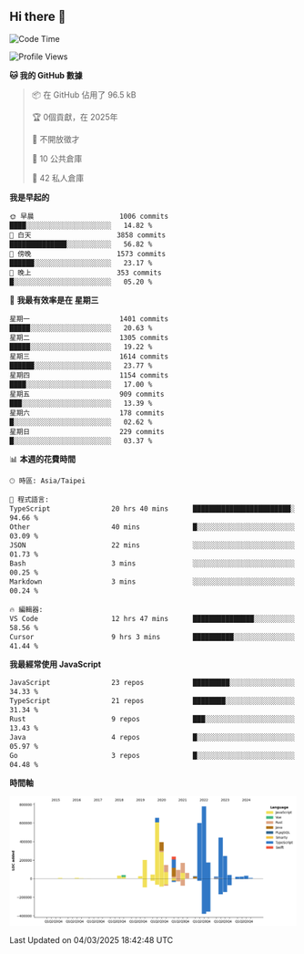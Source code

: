 ## Hi there 👋

<!--START_SECTION:waka-->
![Code Time](http://img.shields.io/badge/Code%20Time-173%20hrs%2019%20mins-blue)

![Profile Views](http://img.shields.io/badge/%E5%80%8B%E4%BA%BA%E9%A0%81%E9%9D%A2%E7%80%8F%E8%A6%BD%E6%AC%A1%E6%95%B8-3-blue)

**🐱 我的 GitHub 數據** 

> 📦 在 GitHub 佔用了 96.5 kB 
 > 
> 🏆  0個貢獻，在 2025年
 > 
> 🚫 不開放徵才
 > 
> 📜 10 公共倉庫 
 > 
> 🔑 42 私人倉庫 
 > 
**我是早起的** 

```text
🌞 早晨                     1006 commits        ████░░░░░░░░░░░░░░░░░░░░░   14.82 % 
🌆 白天                     3858 commits        ██████████████░░░░░░░░░░░   56.82 % 
🌃 傍晚                     1573 commits        ██████░░░░░░░░░░░░░░░░░░░   23.17 % 
🌙 晚上                     353 commits         █░░░░░░░░░░░░░░░░░░░░░░░░   05.20 % 
```
📅 **我最有效率是在 星期三** 

```text
星期一                      1401 commits        █████░░░░░░░░░░░░░░░░░░░░   20.63 % 
星期二                      1305 commits        █████░░░░░░░░░░░░░░░░░░░░   19.22 % 
星期三                      1614 commits        ██████░░░░░░░░░░░░░░░░░░░   23.77 % 
星期四                      1154 commits        ████░░░░░░░░░░░░░░░░░░░░░   17.00 % 
星期五                      909 commits         ███░░░░░░░░░░░░░░░░░░░░░░   13.39 % 
星期六                      178 commits         █░░░░░░░░░░░░░░░░░░░░░░░░   02.62 % 
星期日                      229 commits         █░░░░░░░░░░░░░░░░░░░░░░░░   03.37 % 
```


📊 **本週的花費時間** 

```text
🕑︎ 時區: Asia/Taipei

💬 程式語言: 
TypeScript               20 hrs 40 mins      ████████████████████████░   94.66 % 
Other                    40 mins             █░░░░░░░░░░░░░░░░░░░░░░░░   03.09 % 
JSON                     22 mins             ░░░░░░░░░░░░░░░░░░░░░░░░░   01.73 % 
Bash                     3 mins              ░░░░░░░░░░░░░░░░░░░░░░░░░   00.25 % 
Markdown                 3 mins              ░░░░░░░░░░░░░░░░░░░░░░░░░   00.24 % 

🔥 編輯器: 
VS Code                  12 hrs 47 mins      ███████████████░░░░░░░░░░   58.56 % 
Cursor                   9 hrs 3 mins        ██████████░░░░░░░░░░░░░░░   41.44 % 
```

**我最經常使用 JavaScript** 

```text
JavaScript               23 repos            █████████░░░░░░░░░░░░░░░░   34.33 % 
TypeScript               21 repos            ████████░░░░░░░░░░░░░░░░░   31.34 % 
Rust                     9 repos             ███░░░░░░░░░░░░░░░░░░░░░░   13.43 % 
Java                     4 repos             █░░░░░░░░░░░░░░░░░░░░░░░░   05.97 % 
Go                       3 repos             █░░░░░░░░░░░░░░░░░░░░░░░░   04.48 % 
```



**時間軸**

![Lines of Code chart](https://raw.githubusercontent.com/jos61404/jos61404/main/assets/bar_graph.png)


 Last Updated on 04/03/2025 18:42:48 UTC
<!--END_SECTION:waka-->



<!--
**jos61404/jos61404** is a ✨ _special_ ✨ repository because its `README.md` (this file) appears on your GitHub profile.

Here are some ideas to get you started:

- 🔭 I’m currently working on ...
- 🌱 I’m currently learning ...
- 👯 I’m looking to collaborate on ...
- 🤔 I’m looking for help with ...
- 💬 Ask me about ...
- 📫 How to reach me: ...
- 😄 Pronouns: ...
- ⚡ Fun fact: ...
-->
